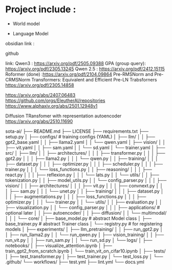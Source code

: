 

# Project include :
 
 - World model
 
 - Language Model



obsidian  link :



github 








link:
Qwen3 : https://arxiv.org/pdf/2505.09388
GPA (group query): https://arxiv.org/pdf/2305.13245
Qwen 2.5 : https://arxiv.org/pdf/2412.15115
Roformer (done) :https://arxiv.org/pdf/2104.09864
Pre-RMSNorm and Pre-CRMSNorm Transformers: Equivalent and Efficient Pre-LN Trabsforners https://arxiv.org/pdf/2305.14858

https://arxiv.org/abs/2407.06483
https://github.com/orgs/EleutherAI/repositories
https://www.alphaxiv.org/abs/2501.12948v1


Diffusion TRansfomer with representation autoencoder
https://arxiv.org/abs/2510.11690

sota-ai/
├── README.md
├── LICENSE
├── requirements.txt
├── setup.py
│
├── configs/                           # training configs (YAML)
│   ├── llm/
│   │   ├── gpt2_base.yaml
│   │   ├── llama2.yaml
│   │   └── qwen.yaml
│   ├── vision/
│   │   ├── vit.yaml
│   │   ├── sam.yaml
│   │   └── sd.yaml
│   └── trainer.yaml
│
├── src/
│   ├── llm/
│   │   ├── architectures/
│   │   │   ├── transformer.py
│   │   │   ├── gpt2.py
│   │   │   ├── llama2.py
│   │   │   └── qwen.py
│   │   ├── training/
│   │   │   ├── dataset.py
│   │   │   ├── optimizer.py
│   │   │   ├── scheduler.py
│   │   │   ├── trainer.py
│   │   │   └── loss_functions.py
│   │   ├── reasoning/
│   │   │   ├── react.py
│   │   │   ├── reflexion.py
│   │   │   └── lats.py
│   │   └── utils/
│   │       ├── tokenization.py
│   │       ├── model_utils.py
│   │       └── config_parser.py
│   │
│   ├── vision/
│   │   ├── architectures/
│   │   │   ├── vit.py
│   │   │   ├── convnext.py
│   │   │   ├── sam.py
│   │   │   └── unet.py
│   │   ├── training/
│   │   │   ├── dataset.py
│   │   │   ├── augmentations.py
│   │   │   ├── loss_functions.py
│   │   │   ├── optimizer.py
│   │   │   └── trainer.py
│   │   └── utils/
│   │       ├── evaluation.py
│   │       ├── visualization.py
│   │       └── config_parser.py
│   │
│   ├── applications/                  # optional later
│   │   ├── autoencoder/
│   │   ├── diffusion/
│   │   └── multimodal/
│   │
│   └── core/
│       ├── base_model.py              # abstract Model class
│       ├── base_trainer.py            # abstract Trainer class
│       └── registry.py                # for registering models
│
├── experiments/
│   ├── llm_pretraining/
│   │   ├── run_gpt2.py
│   │   ├── run_llama2.py
│   │   └── run_qwen.py
│   ├── vision_training/
│   │   ├── run_vit.py
│   │   ├── run_sam.py
│   │   └── run_sd.py
│   └── logs/
│
├── notebooks/
│   ├── visualize_attention.ipynb
│   ├── train_gpt2_from_scratch.ipynb
│   └── train_vit_on_cifar10.ipynb
│
├── tests/
│   ├── test_transformer.py
│   ├── test_trainer.py
│   └── test_loss.py
│
└── .github/
    └── workflows/
        ├── test.yml
        ├── lint.yml
        └── docs.yml
